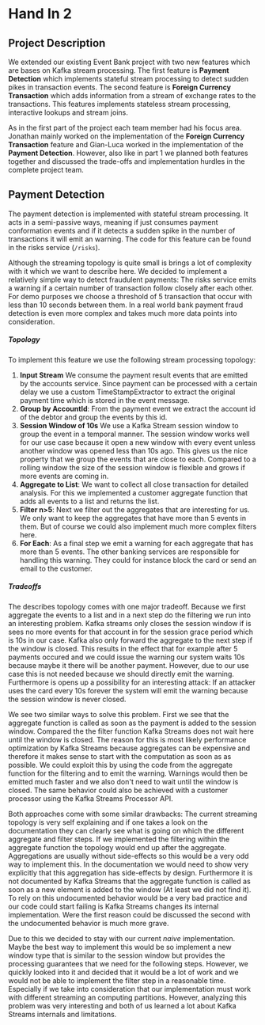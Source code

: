 # Hand In 2

## Project Description

We extended our existing Event Bank project with two new features which are bases on Kafka stream processing. The first feature is **Payment Detection** which implements stateful stream processing to detect sudden pikes in transaction events. The second feature is **Foreign Currency Transaction** which adds information from a stream of exchange rates to the transactions. This features implements stateless stream processing, interactive lookups and stream joins.

As in the first part of the project each team member had his focus area. Jonathan mainly worked on the implementation of the **Foreign Currency Transaction** feature and Gian-Luca worked in the implementation of the **Payment Detection**. However, also like in part 1 we planned both features together and discussed the trade-offs and implementation hurdles in the complete project team.

## Payment Detection

The payment detection is implemented with stateful stream processing. It acts in a semi-passive ways, meaning if just consumes payment conformation events and if it detects a sudden spike in the number of transactions it will emit an warning. The code for this feature can be found in the risks service (`/risks`).

Although the streaming topology is quite small is brings a lot of complexity with it which we want to describe here. We decided to implement a relatively simple way to detect fraudulent payments: The risks service emits a warning if a certain number of transaction follow closely after each other. For demo purposes we choose a threshold of 5 transaction that occur with less than 10 seconds between them. In a real world bank payment fraud detection is even more complex and takes much more data points into consideration.

##### Topology

To implement this feature we use the following stream processing topology:

1. **Input Stream** We consume the payment result events that are emitted by the accounts service. Since payment can be processed with a certain delay we use a custom TimeStampExtractor to extract the original payment time which is stored in the event message.
2. **Group by AccountId**: From the payment event we extract the account id of the debtor and group the events by this id.
3. **Session Window of 10s** We use a Kafka Stream session window to group the event in a temporal manner. The session window works well for our use case because it open a new window with every event unless another window was opened less than 10s ago. This gives us the nice property that we group the events that are close to each. Compared to a rolling window the size of the session window is flexible and grows if more events are coming in.
4. **Aggregate to List**: We want to collect all close transaction for detailed analysis. For this we implemented a customer aggregate function that adds all events to a list and returns the list.
5. **Filter n>5**: Next we filter out the aggregates that are interesting for us. We only want to keep the aggregates that have more than 5 events in them. But of course we could also implement much more complex filters here. 
6. **For Each**: As a final step we emit a warning for each aggregate that has more than 5 events. The other banking services are responsible for handling this warning. They could for instance block the card or send an email to the customer.


##### Tradeoffs

The describes topology comes with one major tradeoff. Because we first aggregate the events to a list and in a next step do the filtering we run into an interesting problem. Kafka streams only closes the session window if is sees no more events for that account in for the session grace period which is 10s in our case. Kafka also only forward the aggregate to the next step if the window is closed. This results in the effect that for example after 5 payments occured and we could issue the warning our system waits 10s because maybe it there will be another payment. However, due to our use case this is not needed because we should directly emit the warning. Furthermore is opens up a possibility for an interesting attack: If an attacker uses the card every 10s forever the system will emit the warning because the session window is never closed.

We see two similar ways to solve this problem. First we see that the aggregate function is called as soon as the payment is added to the session window. Compared the the filter function Kafka Streams does not wait here until the window is closed. The reason for this is most likely performance optimization by Kafka Streams because aggregates can be expensive and therefore it makes sense to start with the computation as soon as as possible. We could exploit this by using the code from the aggregate function for the filtering and to emit the warning. Warnings would then be emitted much faster and we also don't need to wait until the window is closed. The same behavior could also be achieved with a customer processor using the Kafka Streams Processor API.

Both approaches come with some similar drawbacks: The current streaming topology is very self explaining and if one takes a look on the documentation they can clearly see what is going on which the different aggregate and filter steps. If we implemented the filtering within the aggregate function the topology would end up after the aggregate. Aggregations are usually without side-effects so this would be a very odd way to implement this. In the documentation we would need to show very explicitly that this aggregation has side-effects by design. Furthermore it is not documented by Kafka Streams that the aggregate function is called as soon as a new element is added to the window (At least we did not find it). To rely on this undocumented behavior would be a very bad practice and our code could start failing is Kafka Streams changes its internal implementation. Were the first reason could be discussed the second with the undocumented behavior is much more grave.

Due to this we decided to stay with our current *naive* implementation. Maybe the best way to implement this would be so implement a new window type that is similar to the session window but provides the processing guarantees that we need for the following steps. However, we quickly looked into it and decided that it would be a lot of work and we would not be able to implement the filter step in a reasonable time. Especially if we take into consideration that our implementation must work with different streaming an computing partitions. However, analyzing this problem was very interesting and both of us learned a lot about Kafka Streams internals and limitations.
